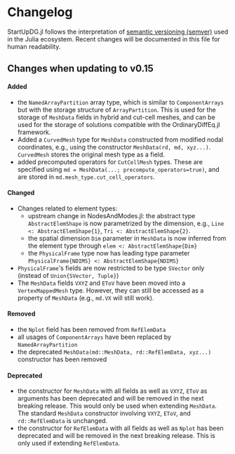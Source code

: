 # Changelog

StartUpDG.jl follows the interpretation of [semantic versioning (semver)](https://julialang.github.io/Pkg.jl/dev/compatibility/#Version-specifier-format-1) used in the Julia ecosystem. Recent changes will be documented in this file for human readability.

## Changes when updating to v0.15

#### Added 

* the `NamedArrayPartition` array type, which is similar to `ComponentArrays` but with the storage structure of `ArrayPartition`. This is used for the storage of `MeshData` fields in hybrid and cut-cell meshes, and can be used for the storage of solutions compatible with the OrdinaryDiffEq.jl framework. 
* Added a `CurvedMesh` type for `MeshData` constructed from modified nodal coordinates, e.g., using the constructor `MeshData(rd, md, xyz...)`. `CurvedMesh` stores the original mesh type as a field. 
* added precomputed operators for `CutCellMesh` types. These are specified using `md = MeshData(...; precompute_operators=true)`, and are stored in `md.mesh_type.cut_cell_operators`. 

#### Changed

* Changes related to element types:
  * upstream change in NodesAndModes.jl: the abstract type `AbstractElemShape` is now parametrized by the dimension, e.g., `Line <: AbstractElemShape{1}`, `Tri <: AbstractElemShape{2}`. 
  * the spatial dimension `Dim` parameter in `MeshData` is now inferred from the element type through `elem <: AbstractElemShape{Dim}`
  * the `PhysicalFrame` type now has leading type parameter `PhysicalFrame{NDIMS} <: AbstractElemShape{NDIMS}`
* `PhysicalFrame`'s fields are now restricted to be type `SVector` only (instead of `Union{SVector, Tuple}`)
* The `MeshData` fields `VXYZ` and `EToV` have been moved into a `VertexMappedMesh` type. However, they can still be accessed as a property of `MeshData` (e.g., `md.VX` will still work). 

#### Removed 

* the `Nplot` field has been removed from `RefElemData`
* all usages of `ComponentArrays` have been replaced by `NamedArrayPartition`
* the deprecated `MeshData(md::MeshData, rd::RefElemData, xyz...)` constructor has been removed

#### Deprecated

* the constructor for `MeshData` with all fields as well as `VXYZ`, `EToV` as arguments has been deprecated and will be removed in the next breaking release. This would only be used when extending `MeshData`. The standard `MeshData` constructor involving `VXYZ`, `EToV`, and `rd::RefElemData` is unchanged. 
* the constructor for `RefElemData` with all fields as well as `Nplot` has been deprecated and will be removed in the next breaking release. This is only used if extending `RefElemData`. 

